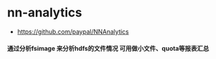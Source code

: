 # nn-analytics

- https://github.com/paypal/NNAnalytics

#### 通过分析fsimage 来分析hdfs的文件情况 可用做小文件、quota等报表汇总
